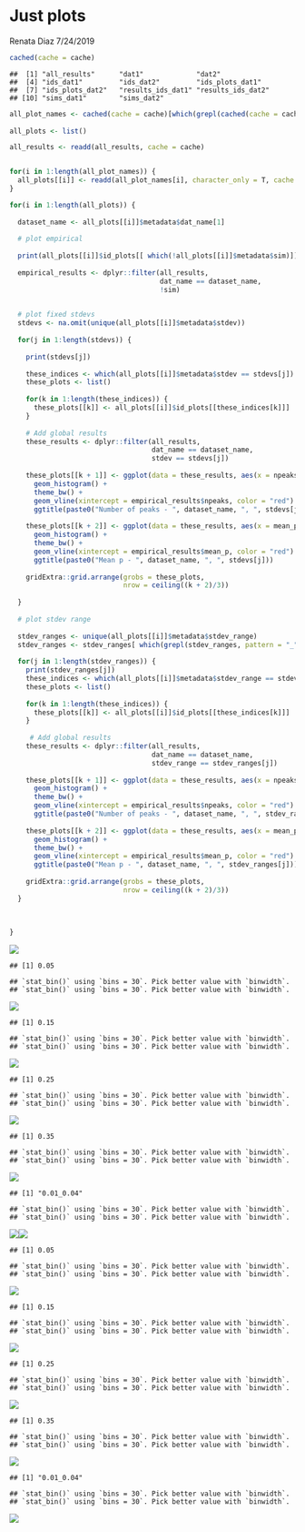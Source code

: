Just plots
================
Renata Diaz
7/24/2019

``` r
cached(cache = cache)
```

    ##  [1] "all_results"      "dat1"             "dat2"            
    ##  [4] "ids_dat1"         "ids_dat2"         "ids_plots_dat1"  
    ##  [7] "ids_plots_dat2"   "results_ids_dat1" "results_ids_dat2"
    ## [10] "sims_dat1"        "sims_dat2"

``` r
all_plot_names <- cached(cache = cache)[which(grepl(cached(cache = cache), pattern = "ids_plots"))]
                    
all_plots <- list()

all_results <- readd(all_results, cache = cache)


for(i in 1:length(all_plot_names)) {
  all_plots[[i]] <- readd(all_plot_names[i], character_only = T, cache = cache)
}

for(i in 1:length(all_plots)) {
  
  dataset_name <- all_plots[[i]]$metadata$dat_name[1]
  
  # plot empirical
  
  print(all_plots[[i]]$id_plots[[ which(!all_plots[[i]]$metadata$sim)]])
  
  empirical_results <- dplyr::filter(all_results,
                                     dat_name == dataset_name,
                                     !sim)

  
  # plot fixed stdevs
  stdevs <- na.omit(unique(all_plots[[i]]$metadata$stdev))
  
  for(j in 1:length(stdevs)) {
    
    print(stdevs[j])
    
    these_indices <- which(all_plots[[i]]$metadata$stdev == stdevs[j])
    these_plots <- list()
    
    for(k in 1:length(these_indices)) {
      these_plots[[k]] <- all_plots[[i]]$id_plots[[these_indices[k]]]
    }
    
    # Add global results
    these_results <- dplyr::filter(all_results,
                                   dat_name == dataset_name,
                                   stdev == stdevs[j])
    
    these_plots[[k + 1]] <- ggplot(data = these_results, aes(x = npeaks)) +
      geom_histogram() + 
      theme_bw() +
      geom_vline(xintercept = empirical_results$npeaks, color = "red") +
      ggtitle(paste0("Number of peaks - ", dataset_name, ", ", stdevs[j]))
    
    these_plots[[k + 2]] <- ggplot(data = these_results, aes(x = mean_p)) +
      geom_histogram() + 
      theme_bw() +
      geom_vline(xintercept = empirical_results$mean_p, color = "red") +
      ggtitle(paste0("Mean p - ", dataset_name, ", ", stdevs[j]))
    
    gridExtra::grid.arrange(grobs = these_plots,
                            nrow = ceiling((k + 2)/3))
    
  }
  
  # plot stdev range
  
  stdev_ranges <- unique(all_plots[[i]]$metadata$stdev_range)
  stdev_ranges <- stdev_ranges[ which(grepl(stdev_ranges, pattern = "_"))]
  
  for(j in 1:length(stdev_ranges)) {
    print(stdev_ranges[j])
    these_indices <- which(all_plots[[i]]$metadata$stdev_range == stdev_ranges[j])
    these_plots <- list()
    
    for(k in 1:length(these_indices)) {
      these_plots[[k]] <- all_plots[[i]]$id_plots[[these_indices[k]]]
    }
    
     # Add global results
    these_results <- dplyr::filter(all_results,
                                   dat_name == dataset_name,
                                   stdev_range == stdev_ranges[j])
    
    these_plots[[k + 1]] <- ggplot(data = these_results, aes(x = npeaks)) +
      geom_histogram() + 
      theme_bw() +
      geom_vline(xintercept = empirical_results$npeaks, color = "red") +
      ggtitle(paste0("Number of peaks - ", dataset_name, ", ", stdev_ranges[j]))
    
    these_plots[[k + 2]] <- ggplot(data = these_results, aes(x = mean_p)) +
      geom_histogram() + 
      theme_bw() +
      geom_vline(xintercept = empirical_results$mean_p, color = "red") +
      ggtitle(paste0("Mean p - ", dataset_name, ", ", stdev_ranges[j]))
    
    gridExtra::grid.arrange(grobs = these_plots,
                            nrow = ceiling((k + 2)/3))
  }
  
  
  
}
```

![](just_plots_files/figure-markdown_github/plot%20by%20dataset-1.png)

    ## [1] 0.05

    ## `stat_bin()` using `bins = 30`. Pick better value with `binwidth`.
    ## `stat_bin()` using `bins = 30`. Pick better value with `binwidth`.

![](just_plots_files/figure-markdown_github/plot%20by%20dataset-2.png)

    ## [1] 0.15

    ## `stat_bin()` using `bins = 30`. Pick better value with `binwidth`.
    ## `stat_bin()` using `bins = 30`. Pick better value with `binwidth`.

![](just_plots_files/figure-markdown_github/plot%20by%20dataset-3.png)

    ## [1] 0.25

    ## `stat_bin()` using `bins = 30`. Pick better value with `binwidth`.
    ## `stat_bin()` using `bins = 30`. Pick better value with `binwidth`.

![](just_plots_files/figure-markdown_github/plot%20by%20dataset-4.png)

    ## [1] 0.35

    ## `stat_bin()` using `bins = 30`. Pick better value with `binwidth`.
    ## `stat_bin()` using `bins = 30`. Pick better value with `binwidth`.

![](just_plots_files/figure-markdown_github/plot%20by%20dataset-5.png)

    ## [1] "0.01_0.04"

    ## `stat_bin()` using `bins = 30`. Pick better value with `binwidth`.
    ## `stat_bin()` using `bins = 30`. Pick better value with `binwidth`.

![](just_plots_files/figure-markdown_github/plot%20by%20dataset-6.png)![](just_plots_files/figure-markdown_github/plot%20by%20dataset-7.png)

    ## [1] 0.05

    ## `stat_bin()` using `bins = 30`. Pick better value with `binwidth`.
    ## `stat_bin()` using `bins = 30`. Pick better value with `binwidth`.

![](just_plots_files/figure-markdown_github/plot%20by%20dataset-8.png)

    ## [1] 0.15

    ## `stat_bin()` using `bins = 30`. Pick better value with `binwidth`.
    ## `stat_bin()` using `bins = 30`. Pick better value with `binwidth`.

![](just_plots_files/figure-markdown_github/plot%20by%20dataset-9.png)

    ## [1] 0.25

    ## `stat_bin()` using `bins = 30`. Pick better value with `binwidth`.
    ## `stat_bin()` using `bins = 30`. Pick better value with `binwidth`.

![](just_plots_files/figure-markdown_github/plot%20by%20dataset-10.png)

    ## [1] 0.35

    ## `stat_bin()` using `bins = 30`. Pick better value with `binwidth`.
    ## `stat_bin()` using `bins = 30`. Pick better value with `binwidth`.

![](just_plots_files/figure-markdown_github/plot%20by%20dataset-11.png)

    ## [1] "0.01_0.04"

    ## `stat_bin()` using `bins = 30`. Pick better value with `binwidth`.
    ## `stat_bin()` using `bins = 30`. Pick better value with `binwidth`.

![](just_plots_files/figure-markdown_github/plot%20by%20dataset-12.png)
